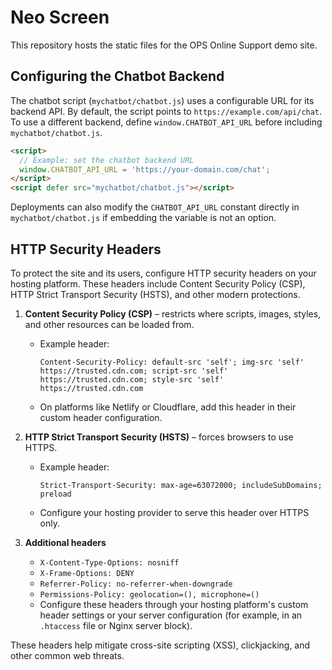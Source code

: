 # Neo Screen

This repository hosts the static files for the OPS Online Support demo site.

## Configuring the Chatbot Backend

The chatbot script (`mychatbot/chatbot.js`) uses a configurable URL for its backend API. By default, the script points to `https://example.com/api/chat`. To use a different backend, define `window.CHATBOT_API_URL` before including `mychatbot/chatbot.js`.

```html
<script>
  // Example: set the chatbot backend URL
  window.CHATBOT_API_URL = 'https://your-domain.com/chat';
</script>
<script defer src="mychatbot/chatbot.js"></script>
```

Deployments can also modify the `CHATBOT_API_URL` constant directly in `mychatbot/chatbot.js` if embedding the variable is not an option.

## HTTP Security Headers

To protect the site and its users, configure HTTP security headers on your hosting platform. These headers include Content Security Policy (CSP), HTTP Strict Transport Security (HSTS), and other modern protections.

1. **Content Security Policy (CSP)** – restricts where scripts, images, styles, and other resources can be loaded from.
   - Example header:
     ```
     Content-Security-Policy: default-src 'self'; img-src 'self' https://trusted.cdn.com; script-src 'self' https://trusted.cdn.com; style-src 'self' https://trusted.cdn.com
     ```
   - On platforms like Netlify or Cloudflare, add this header in their custom header configuration.

2. **HTTP Strict Transport Security (HSTS)** – forces browsers to use HTTPS.
   - Example header:
     ```
     Strict-Transport-Security: max-age=63072000; includeSubDomains; preload
     ```
   - Configure your hosting provider to serve this header over HTTPS only.

3. **Additional headers**
   - `X-Content-Type-Options: nosniff`
   - `X-Frame-Options: DENY`
   - `Referrer-Policy: no-referrer-when-downgrade`
   - `Permissions-Policy: geolocation=(), microphone=()`
   - Configure these headers through your hosting platform's custom header settings or your server configuration (for example, in an `.htaccess` file or Nginx server block).

These headers help mitigate cross-site scripting (XSS), clickjacking, and other common web threats.

